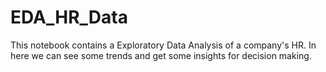 # EDA_HR_Data

This notebook contains a Exploratory Data Analysis of a company's HR. In here we can see some trends and get some insights for decision making.
